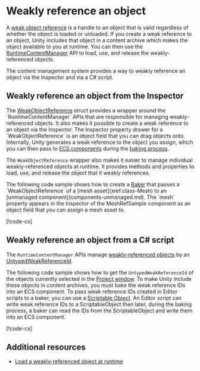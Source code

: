 # Weakly reference an object

A [weak object reference](content-management-intro.md#weakly-referenced-objects) is a handle to an object that is valid regardless of whether the object is loaded or unloaded. If you create a weak reference to an object, Unity includes that object in a content archive which makes the object available to you at runtime. You can then use the [RuntimeContentManager](xref:Unity.Entities.Content.RuntimeContentManager) API to load, use, and release the weakly-referenced objects. 

The content management system provides a way to weakly reference an object via the Inspector and via a C# script.

## Weakly reference an object from the Inspector

The [WeakObjectReference](xref:Unity.Entities.Content.WeakObjectReference`1) struct provides a wrapper around the `RuntimeContentManager` APIs that are responsible for managing weakly-referenced objects. It also makes it possible to create a weak reference to an object via the Inspector. The Inspector property drawer for a `WeakObjectReference` is an object field that you can drag objects onto. Internally, Unity generates a weak reference to the object you assign, which you can then pass to [ECS components](concepts-components.md) during the [baking process](baking-overview.md).

The `WeakObjectReference` wrapper also makes it easier to manage individual weakly-referenced objects at runtime. It provides methods and properties to load, use, and release the object that it weakly references.

The following code sample shows how to create a [Baker](xref:Unity.Entities.Baker`1) that passes a `WeakObjectReference` of a [mesh asset](xref:class-Mesh) to an [unmanaged component](components-unmanaged.md). The `mesh` property appears in the Inspector of the MeshRefSample component as an object field that you can assign a mesh asset to.

[!code-cs[](../DocCodeSamples.Tests/content-management/WeaklyReferenceFromInspector.cs#example)]

## Weakly reference an object from a C# script

The `RuntimeContentManager` APIs manage [weakly-referenced objects](content-management-intro.md#weakly-referenced-objects) by an [UntypedWeakReferenceId](xref:Unity.Entities.Serialization.UntypedWeakReferenceId). 

The following code sample shows how to get the `UntypedWeakReferenceId` of the objects currently selected in the [Project window](xref:ProjectView). To make Unity include these objects in content archives, you must bake the weak reference IDs into an ECS component. To pass weak reference IDs created in Editor scripts to a baker, you can use a [Scriptable Object](xref:class-ScriptableObject). An Editor script can write weak reference IDs to a ScriptableObject then later, during the baking process, a baker can read the IDs from the ScriptableObject and write them into an ECS component.

[!code-cs[](../DocCodeSamples.Tests/content-management/WeaklyReferenceFromScript.cs#example)]

## Additional resources

* [Load a weakly-referenced object at runtime](content-management-load-an-object.md)
